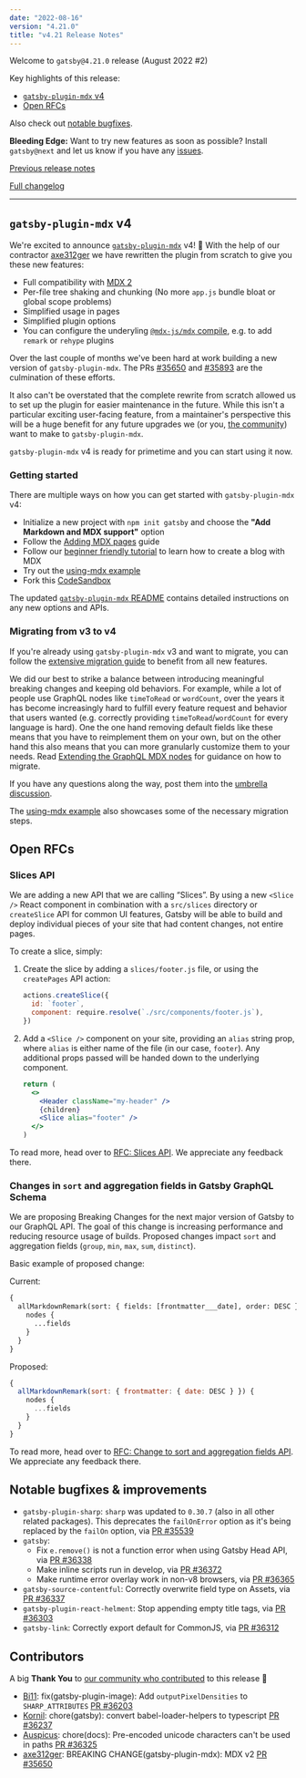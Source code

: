 ```yaml
---
date: "2022-08-16"
version: "4.21.0"
title: "v4.21 Release Notes"
---
```


Welcome to `gatsby@4.21.0` release (August 2022 #2)

Key highlights of this release:

- [`gatsby-plugin-mdx` v4](#gatsby-plugin-mdx-v4)
- [Open RFCs](#open-rfcs)

Also check out [notable bugfixes](#notable-bugfixes--improvements).

**Bleeding Edge:** Want to try new features as soon as possible? Install `gatsby@next` and let us know if you have any [issues](https://github.com/gatsbyjs/gatsby/issues).

[Previous release notes](/docs/reference/release-notes/v4.20)

[Full changelog][full-changelog]

---

## `gatsby-plugin-mdx` v4

We're excited to announce [`gatsby-plugin-mdx`](/plugins/gatsby-plugin-mdx) v4! 🎉 With the help of our contractor [axe312ger](https://github.com/axe312ger) we have rewritten the plugin from scratch to give you these new features:

- Full compatibility with [MDX 2](https://mdxjs.com/blog/v2/)
- Per-file tree shaking and chunking (No more `app.js` bundle bloat or global scope problems)
- Simplified usage in pages
- Simplified plugin options
- You can configure the underyling [`@mdx-js/mdx` compile](https://mdxjs.com/packages/mdx/#compilefile-options), e.g. to add `remark` or `rehype` plugins

Over the last couple of months we've been hard at work building a new version of `gatsby-plugin-mdx`. The PRs [#35650](https://github.com/gatsbyjs/gatsby/pull/35650) and [#35893](https://github.com/gatsbyjs/gatsby/pull/35893) are the culmination of these efforts.

It also can't be overstated that the complete rewrite from scratch allowed us to set up the plugin for easier maintenance in the future. While this isn't a particular exciting user-facing feature, from a maintainer's perspective this will be a huge benefit for any future upgrades we (or you, [the community](https://www.gatsbyjs.com/contributing)) want to make to `gatsby-plugin-mdx`.

`gatsby-plugin-mdx` v4 is ready for primetime and you can start using it now.

### Getting started

There are multiple ways on how you can get started with `gatsby-plugin-mdx` v4:

- Initialize a new project with `npm init gatsby` and choose the **"Add Markdown and MDX support"** option
- Follow the [Adding MDX pages](/docs/how-to/routing/mdx/) guide
- Follow our [beginner friendly tutorial](/docs/tutorial/getting-started/) to learn how to create a blog with MDX
- Try out the [using-mdx example](https://github.com/gatsbyjs/gatsby/tree/master/examples/using-mdx)
- Fork this [CodeSandbox](https://codesandbox.io/s/github/gatsbyjs/gatsby/tree/master/examples/using-mdx)

The updated [`gatsby-plugin-mdx` README](/plugins/gatsby-plugin-mdx/) contains detailed instructions on any new options and APIs.

### Migrating from v3 to v4

If you're already using `gatsby-plugin-mdx` v3 and want to migrate, you can follow the [extensive migration guide](/plugins/gatsby-plugin-mdx#migrating-from-v3-to-v4) to benefit from all new features.

We did our best to strike a balance between introducing meaningful breaking changes and keeping old behaviors. For example, while a lot of people use GraphQL nodes like `timeToRead` or `wordCount`, over the years it has become increasingly hard to fulfill every feature request and behavior that users wanted (e.g. correctly providing `timeToRead`/`wordCount` for every language is hard). One the one hand removing default fields like these means that you have to reimplement them on your own, but on the other hand this also means that you can more granularly customize them to your needs. Read [Extending the GraphQL MDX nodes](/plugins/gatsby-plugin-mdx#extending-the-graphql-mdx-nodes) for guidance on how to migrate.

If you have any questions along the way, post them into the [umbrella discussion](https://github.com/gatsbyjs/gatsby/discussions/25068).

The [using-mdx example](https://github.com/gatsbyjs/gatsby/tree/master/examples/using-mdx) also showcases some of the necessary migration steps.

## Open RFCs

### Slices API

We are adding a new API that we are calling “Slices”. By using a new `<Slice />` React component in combination with a `src/slices` directory or `createSlice` API for common UI features, Gatsby will be able to build and deploy individual pieces of your site that had content changes, not entire pages.

To create a slice, simply:

1. Create the slice by adding a `slices/footer.js` file, or using the `createPages` API action:

   ```js
   actions.createSlice({
     id: `footer`,
     component: require.resolve(`./src/components/footer.js`),
   })
   ```

2. Add a `<Slice />` component on your site, providing an `alias` string prop, where `alias` is either name of the file (in our case, `footer`). Any additional props passed will be handed down to the underlying component.

   ```jsx
   return (
     <>
       <Header className="my-header" />
       {children}
       <Slice alias="footer" />
     </>
   )
   ```

To read more, head over to [RFC: Slices API](https://github.com/gatsbyjs/gatsby/discussions/36339). We appreciate any feedback there.

### Changes in `sort` and aggregation fields in Gatsby GraphQL Schema

We are proposing Breaking Changes for the next major version of Gatsby to our GraphQL API. The goal of this change is increasing performance and reducing resource usage of builds. Proposed changes impact `sort` and aggregation fields (`group`, `min`, `max`, `sum`, `distinct`).

Basic example of proposed change:

Current:

```graphql
{
  allMarkdownRemark(sort: { fields: [frontmatter___date], order: DESC }) {
    nodes {
      ...fields
    }
  }
}
```

Proposed:

```jsx
{
  allMarkdownRemark(sort: { frontmatter: { date: DESC } }) {
    nodes {
      ...fields
    }
  }
}
```

To read more, head over to [RFC: Change to sort and aggregation fields API](https://github.com/gatsbyjs/gatsby/discussions/36242). We appreciate any feedback there.

## Notable bugfixes & improvements

- `gatsby-plugin-sharp`: `sharp` was updated to `0.30.7` (also in all other related packages). This deprecates the `failOnError` option as it's being replaced by the `failOn` option, via [PR #35539](https://github.com/gatsbyjs/gatsby/pull/35539)
- `gatsby`:
  - Fix `e.remove()` is not a function error when using Gatsby Head API, via [PR #36338](https://github.com/gatsbyjs/gatsby/pull/36338)
  - Make inline scripts run in develop, via [PR #36372](https://github.com/gatsbyjs/gatsby/pull/36372)
  - Make runtime error overlay work in non-v8 browsers, via [PR #36365](https://github.com/gatsbyjs/gatsby/pull/36365)
- `gatsby-source-contentful`: Correctly overwrite field type on Assets, via [PR #36337](https://github.com/gatsbyjs/gatsby/pull/36337)
- `gatsby-plugin-react-helment`: Stop appending empty title tags, via [PR #36303](https://github.com/gatsbyjs/gatsby/pull/36303)
- `gatsby-link`: Correctly export default for CommonJS, via [PR #36312](https://github.com/gatsbyjs/gatsby/pull/36312)

## Contributors

A big **Thank You** to [our community who contributed][full-changelog] to this release 💜

- [Bi11](https://github.com/Bi11): fix(gatsby-plugin-image): Add `outputPixelDensities` to `SHARP_ATTRIBUTES` [PR #36203](https://github.com/gatsbyjs/gatsby/pull/36203)
- [Kornil](https://github.com/Kornil): chore(gatsby): convert babel-loader-helpers to typescript [PR #36237](https://github.com/gatsbyjs/gatsby/pull/36237)
- [Auspicus](https://github.com/Auspicus): chore(docs): Pre-encoded unicode characters can't be used in paths [PR #36325](https://github.com/gatsbyjs/gatsby/pull/36325)
- [axe312ger](https://github.com/axe312ger): BREAKING CHANGE(gatsby-plugin-mdx): MDX v2 [PR #35650](https://github.com/gatsbyjs/gatsby/pull/35650)

[full-changelog]: https://github.com/gatsbyjs/gatsby/compare/gatsby@4.21.0-next.0...gatsby@4.21.0
